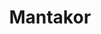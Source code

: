 ---
layout: hero
title: Mantakor
spec:
    - Kraken
    - Puppet
class: Summoner
skill:
    name: Summon Shield Slave
    description: Summons a Bulwark at a grid with most enemies around. The Bulwark deals ability damage and stuns nearby enemies for a short duration upon landing.
    stats:
        Cooldown: 60s
        Ability Damage: 50/100/150
        Duration: 0.5s/0.5s/0.5s
---